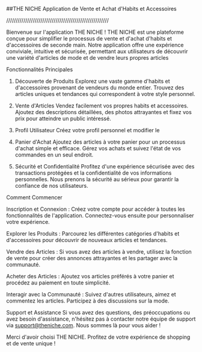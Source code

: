 
##THE NICHE
Application de Vente et Achat d'Habits et Accessoires

//////////////////////////////////////////////////////

Bienvenue sur l'application THE NICHE !
THE NICHE est une plateforme conçue pour simplifier le processus de vente et d'achat d'habits et d'accessoires de seconde main. 
Notre application offre une expérience conviviale, intuitive et sécurisée, permettant aux utilisateurs de découvrir une variété d'articles de mode et de vendre leurs propres articles 

Fonctionnalités Principales

1. Découverte de Produits
Explorez une vaste gamme d'habits et d'accessoires provenant de vendeurs du monde entier.
Trouvez des articles uniques et tendances qui correspondent à votre style personnel.

2. Vente d'Articles
Vendez facilement vos propres habits et accessoires. Ajoutez des descriptions détaillées, des photos attrayantes et fixez vos prix pour atteindre un public intéressé.

4. Profil Utilisateur
Créez votre profil personnel et modifier le

6. Panier d'Achat
Ajoutez des articles à votre panier pour un processus d'achat simple et efficace. Gérez vos achats et suivez l'état de vos commandes en un seul endroit.

7. Sécurité et Confidentialité
Profitez d'une expérience sécurisée avec des transactions protégées et la confidentialité de vos informations personnelles. Nous prenons la sécurité au sérieux pour garantir la confiance de nos utilisateurs.

Comment Commencer

Inscription et Connexion : Créez votre compte pour accéder à toutes les fonctionnalités de l'application. Connectez-vous ensuite pour personnaliser votre expérience.

Explorer les Produits : Parcourez les différentes catégories d'habits et d'accessoires pour découvrir de nouveaux articles et tendances.

Vendre des Articles : Si vous avez des articles à vendre, utilisez la fonction de vente pour créer des annonces attrayantes et les partager avec la communauté.

Acheter des Articles : Ajoutez vos articles préférés à votre panier et procédez au paiement en toute simplicité.

Interagir avec la Communauté : Suivez d'autres utilisateurs, aimez et commentez les articles. Participez à des discussions sur la mode.

Support et Assistance
Si vous avez des questions, des préoccupations ou avez besoin d'assistance, n'hésitez pas à contacter notre équipe de support via support@theniche.com. Nous sommes là pour vous aider !

Merci d'avoir choisi THE NICHE. Profitez de votre expérience de shopping et de vente unique !
